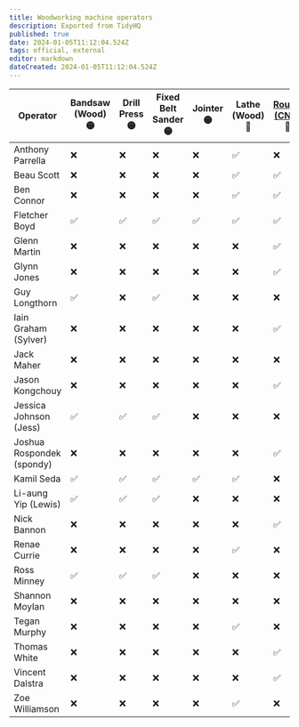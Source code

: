 ```yaml
---
title: Woodworking machine operators
description: Exported from TidyHQ
published: true
date: 2024-01-05T11:12:04.524Z
tags: official, external
editor: markdown
dateCreated: 2024-01-05T11:12:04.524Z
---
```


| Operator | Bandsaw (Wood) 🟡| Drill Press 🟡| Fixed Belt Sander 🟡| Jointer 🟡| Lathe (Wood) 🔴| [Router (CNC)](/tools/cnc/swarf/swarfomat) 🔴| Router (Table) 🟡| Sander (Spindle) 🟡| Saw (Mitre) 🟡| Saw (Table) 🟡| Thicknesser 🟡| 
| --- | --- | --- | --- | --- | --- | --- | --- | --- | --- | --- | --- |
| Anthony Parrella | ❌ | ❌ | ❌ | ❌ | ✅ | ❌ | ❌ | ❌ | ❌ | ❌ | ❌ | 
| Beau Scott | ❌ | ❌ | ❌ | ❌ | ✅ | ✅ | ❌ | ❌ | ❌ | ❌ | ❌ | 
| Ben Connor | ❌ | ❌ | ❌ | ❌ | ✅ | ✅ | ❌ | ❌ | ❌ | ❌ | ❌ | 
| Fletcher Boyd | ✅ | ✅ | ✅ | ✅ | ✅ | ✅ | ✅ | ✅ | ✅ | ✅ | ✅ | 
| Glenn Martin | ❌ | ❌ | ❌ | ❌ | ❌ | ✅ | ❌ | ❌ | ❌ | ❌ | ❌ | 
| Glynn Jones | ❌ | ❌ | ❌ | ❌ | ❌ | ✅ | ❌ | ❌ | ❌ | ❌ | ❌ | 
| Guy Longthorn | ✅ | ❌ | ✅ | ❌ | ❌ | ❌ | ❌ | ❌ | ✅ | ✅ | ❌ | 
| Iain Graham (Sylver) | ❌ | ❌ | ❌ | ❌ | ❌ | ✅ | ❌ | ❌ | ❌ | ❌ | ❌ | 
| Jack Maher | ❌ | ❌ | ❌ | ❌ | ❌ | ❌ | ❌ | ❌ | ❌ | ✅ | ❌ | 
| Jason Kongchouy | ❌ | ❌ | ❌ | ❌ | ❌ | ✅ | ❌ | ❌ | ❌ | ❌ | ❌ | 
| Jessica Johnson (Jess) | ✅ | ✅ | ✅ | ❌ | ❌ | ❌ | ❌ | ❌ | ❌ | ✅ | ❌ | 
| Joshua Rospondek (spondy) | ❌ | ❌ | ❌ | ❌ | ❌ | ✅ | ❌ | ❌ | ❌ | ❌ | ❌ | 
| Kamil Seda | ✅ | ✅ | ✅ | ✅ | ✅ | ❌ | ✅ | ✅ | ✅ | ❌ | ✅ | 
| Li-aung Yip (Lewis) | ✅ | ✅ | ✅ | ❌ | ❌ | ❌ | ❌ | ❌ | ✅ | ❌ | ❌ | 
| Nick Bannon | ❌ | ❌ | ❌ | ❌ | ❌ | ✅ | ❌ | ❌ | ❌ | ❌ | ❌ | 
| Renae Currie | ❌ | ❌ | ❌ | ❌ | ✅ | ❌ | ❌ | ❌ | ❌ | ❌ | ❌ | 
| Ross Minney | ✅ | ✅ | ✅ | ❌ | ❌ | ❌ | ❌ | ✅ | ✅ | ❌ | ❌ | 
| Shannon Moylan | ❌ | ❌ | ❌ | ❌ | ❌ | ❌ | ❌ | ❌ | ❌ | ✅ | ❌ | 
| Tegan Murphy | ❌ | ❌ | ❌ | ❌ | ✅ | ❌ | ❌ | ❌ | ❌ | ❌ | ❌ | 
| Thomas White | ❌ | ❌ | ❌ | ❌ | ❌ | ✅ | ❌ | ❌ | ❌ | ❌ | ❌ | 
| Vincent Dalstra | ❌ | ❌ | ❌ | ❌ | ❌ | ✅ | ❌ | ❌ | ❌ | ❌ | ❌ | 
| Zoe Williamson | ❌ | ❌ | ❌ | ❌ | ✅ | ❌ | ❌ | ❌ | ❌ | ❌ | ❌ | 
